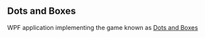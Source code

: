 Dots and Boxes
-------

WPF application implementing the game known as [Dots and Boxes](https://en.wikipedia.org/wiki/Dots_and_Boxes "Wiki site of the game")
